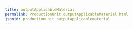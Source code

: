 ```yaml
---
title: outputApplicableMaterial
permalink: ProductionUnit.outputApplicableMaterial.html
jsonid: productionunit_outputapplicablematerial
---
```


